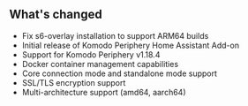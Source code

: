 ## What's changed

- Fix s6-overlay installation to support ARM64 builds
- Initial release of Komodo Periphery Home Assistant Add-on
- Support for Komodo Periphery v1.18.4
- Docker container management capabilities
- Core connection mode and standalone mode support
- SSL/TLS encryption support
- Multi-architecture support (amd64, aarch64)
